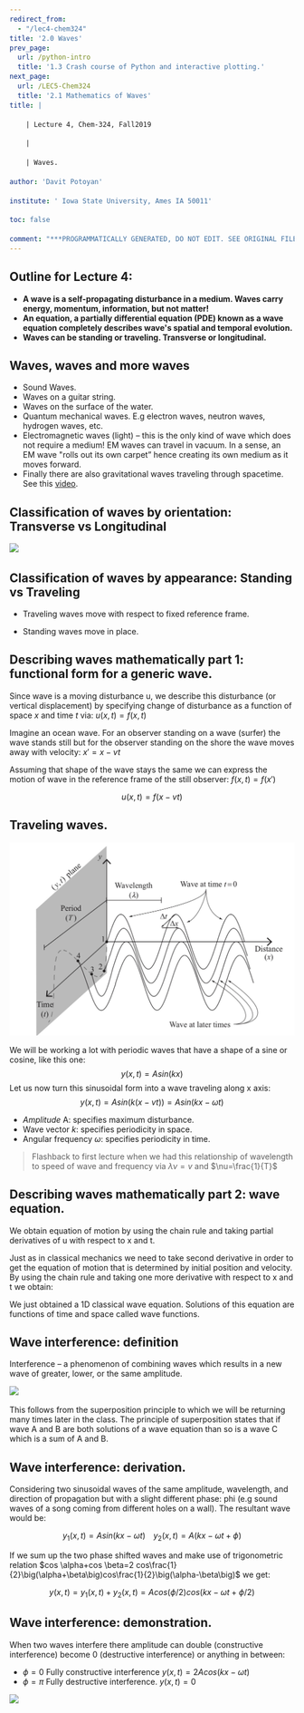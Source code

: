 ```yaml
---
redirect_from:
  - "/lec4-chem324"
title: '2.0 Waves'
prev_page:
  url: /python-intro
  title: '1.3 Crash course of Python and interactive plotting.'
next_page:
  url: /LEC5-Chem324
  title: '2.1 Mathematics of Waves'
title: |

    | Lecture 4, Chem-324, Fall2019

	|

    | Waves.

author: 'Davit Potoyan'

institute: ' Iowa State University, Ames IA 50011'

toc: false

comment: "***PROGRAMMATICALLY GENERATED, DO NOT EDIT. SEE ORIGINAL FILES IN /content***"
---
```


## Outline for Lecture 4: 

- **A wave is a self-propagating disturbance in a medium. Waves carry energy, momentum, information, but not matter!**
- **An equation, a partially differential equation (PDE) known as a wave equation completely describes wave's spatial and temporal evolution.**
- **Waves can be standing or traveling. Transverse or longitudinal.**


## Waves, waves and more waves

- Sound Waves. 
- Waves on a guitar string.
- Waves on the surface of the water.
- Quantum mechanical waves. E.g electron waves, neutron waves, hydrogen waves, etc. 
- Electromagnetic waves (light) – this is the only kind of wave which does not require a medium! EM waves can travel in vacuum. In a sense, an EM wave "rolls out its own carpet” hence creating its own medium as it moves forward. 
- Finally there are also gravitational waves traveling through spacetime. See this [video](https://www.youtube.com/watch?v=xj6vV3T4ok8).

## Classification of waves by orientation: Transverse vs Longitudinal

![](https://media.giphy.com/media/og52So0BUmZVe/giphy.gif)

## Classification of waves by appearance: Standing vs Traveling

- Traveling waves move with respect to fixed reference frame.  

- Standing waves move in place. 

## Describing waves mathematically part 1: functional form for a generic wave.  

Since wave is a moving disturbance u, we describe this disturbance (or vertical displacement) by specifying change of disturbance as a function of space $x$ and time $t$ via:
 $u(x,t)=f(x,t)$ 

Imagine an ocean wave. For an observer standing on a wave (surfer) the wave stands still but for the observer standing on the shore the wave moves away with velocity: $x'=x-vt$

Assuming that shape of the wave stays the same we can express the motion of wave in the reference frame of the still observer: $f(x,t)=f(x')$

$$u(x,t) = f(x-vt)$$


## Traveling waves.

![](./images/lec5_Introwave.jpg)

We will be working a lot with periodic waves that have a shape of a sine or cosine, like this one: $$y(x,t)= Asin(kx)$$
Let us now turn this sinusoidal form into a wave traveling along x axis:
$$y(x,t)= Asin(k(x-vt))=Asin(kx-\omega t)$$

- *Amplitude* A: specifies maximum disturbance. 
- Wave vector $k$: specifies periodicity in space.
- Angular frequency $\omega$: specifies periodicity in time.

> Flashback to first lecture when we had this relationship of wavelength to speed of wave and frequency via $\lambda \nu = v$ and $\nu=\frac{1}{T}$


## Describing waves mathematically part 2: wave equation. 

We obtain equation of motion by using the chain rule and taking partial derivatives of u with respect to x and t.

Just as in classical mechanics we need to take second derivative in order to get the equation of motion that is determined by initial position and velocity. By using the chain rule and taking one more derivative with respect to x and t we obtain:

We just obtained a 1D classical wave equation. Solutions of this equation are functions of time and space called wave functions. 

## Wave interference: definition


 Interference – a phenomenon of combining waves which results in a new wave of greater, lower, or the same amplitude.
 
 ![](https://media.giphy.com/media/F3RijSq6e8fi8/giphy.gif)
 
 
 This follows from the superposition principle to which we will be returning many times later in the class. The principle of superposition states that if wave A and B are both solutions of a wave equation than so is a wave C which is a sum of A and B.


## Wave interference: derivation.

 Considering two sinusoidal waves of the same amplitude, wavelength, and direction of propagation but with a slight different phase: phi (e.g sound waves of a song coming from different holes on a wall). The resultant wave would be:
 
 $$y_1(x,t)=Asin(kx-\omega t)\,\,\,\,\,\, y_2(x,t)=A(kx-\omega t+\phi)$$
 
 If we sum up the two phase shifted waves and make use of trigonometric relation $cos \alpha+cos \beta=2 cos\frac{1}{2}\big(\alpha+\beta\big)cos\frac{1}{2}\big(\alpha-\beta\big)$ we get:
 
 $$y(x,t)=y_1(x,t)+y_2(x,t)= Acos(\phi/2)cos(kx-\omega t+\phi/2)$$

## Wave interference: demonstration. 

When two waves interfere there amplitude can double (constructive interference) become 0 (destructive interference) or anything in between:

- $\phi=0$ Fully constructive interference $y(x,t)=2A cos(kx-\omega t)$
- $\phi=\pi$ Fully destructive interference. $y(x,t)=0$

![](https://upload.wikimedia.org/wikipedia/commons/5/5d/Waventerference.gif)






